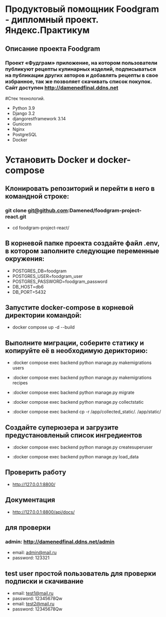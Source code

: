 # Продуктовый помощник Foodgram - дипломный проект. Яндекс.Практикум

## Описание проекта Foodgram
### Проект «Фудграм»  приложение, на котором пользователи публикуют рецепты кулинарных изделий, подписываться на публикации других авторов и добавлять рецепты в свое избранное, так же позволяет скачивать список покупок. Сайт доступен http://damenedfinal.ddns.net

#Стек технологий.
- Python 3.9
- Django 3.2
- djangorestframework 3.14
- Gunicorn
- Nginx
- PostgreSQL
- Docker

# Установить Docker и docker-compose
## Клонировать репозиторий и перейти в него в командной строке:
### git clone git@github.com:Damened/foodgram-project-react.git
- cd foodgram-project-react/

## В корневой папке проекта создайте файл .env, в котором заполните следующие переменные окружения:
- POSTGRES_DB=foodgram
- POSTGRES_USER=foodgram_user
- POSTGRES_PASSWORD=foodgram_password
- DB_HOST=db6
- DB_PORT=5432

## Запустите docker-compose в корневой директории командой:
- docker compose up -d --build

## Выполните миграции, соберите статику и копируйте её в необходимую дерикторию:
- :docker compose exec backend python manage.py makemigrations users

- :docker compose exec backend python manage.py makemigrations recipes

- :docker compose exec backend python manage.py migrate

- :docker compose exec backend python manage.py collectstatic

- :docker compose exec backend cp -r /app/collected_static/. /app/static/

## Создайте суперюзера и загрузите предустановленый список ингредиентов
- :docker compose exec backend python manage.py createsuperuser

- :docker compose exec backend python manage.py load_data
## Проверить работу
- http://127.0.0.1:8800/
## Документация
- http://127.0.0.1:8800/api/docs/

## для проверки 
### admin: http://damenedfinal.ddns.net/admin
- email: admin@mail.ru
- password: 123321

## test user простой пользователь для проверки подписки и скачивание 
- email: test1@mail.ru
- password: 12345678Qw
- email: test2@mail.ru
- password: 12345678Qw